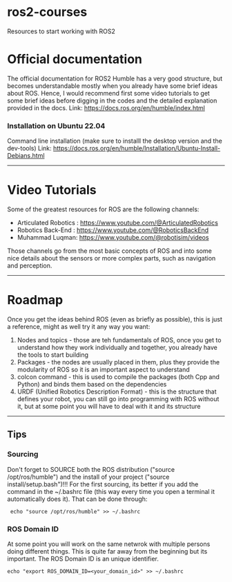 # ros2-courses
Resources to start working with ROS2

# Official documentation
The official documentation for ROS2 Humble has a very good structure, but becomes understandable mostly when you already have some brief ideas about ROS. 
Hence, I would recommend first some video tutorials to get some brief ideas before digging in the codes and the detailed explanation provided in the docs.
Link: https://docs.ros.org/en/humble/index.html

### Installation on Ubuntu 22.04
Command line installation (make sure to installl the desktop version and the dev-tools)
Link: https://docs.ros.org/en/humble/Installation/Ubuntu-Install-Debians.html

---

# Video Tutorials
Some of the greatest resources for ROS are the following channels:
- Articulated Robotics : https://www.youtube.com/@ArticulatedRobotics
- Robotics Back-End : https://www.youtube.com/@RoboticsBackEnd
- Muhammad Luqman: https://www.youtube.com/@robotisim/videos

Those channels go from the most basic concepts of ROS and into some nice details about the sensors or more complex parts, such as navigation and perception.

---

# Roadmap
Once you get the ideas behind ROS (even as briefly as possible), this is just a reference, might as well try it any way you want:
1. Nodes and topics - those are teh fundamentals of ROS, once you get to understand how they work individually and together, you already have the tools to start building
2. Packages - the nodes are usually placed in them, plus they provide the modularity of ROS so it is an important aspect to understand
3. colcon command - this is used to compile the packages (both Cpp and Python) and binds them based on the dependencies
4. URDF (Unified Robotics Description Format) - this is the structure that defines your robot, you can still go into programming with ROS without it, but at some point you will have to deal with it and its structure

---

## Tips
### Sourcing
Don't forget to SOURCE both the ROS distribution ("source /opt/ros/humble") and the install of your project ("source install/setup.bash")!!!
For the first sourcing, its better if you add the command in the ~/.bashrc file (this way every time you open a terminal it automatically does it).
That can be done through:
```
 echo "source /opt/ros/humble" >> ~/.bashrc
```
### ROS Domain ID
At some point you will work on the same netwrok with multiple persons doing different things. 
This is quite far away from the beginning but its important. The ROS Domain ID is an unique identifier.
```
echo "export ROS_DOMAIN_ID=<your_domain_id>" >> ~/.bashrc
```
